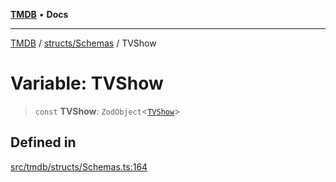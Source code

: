 [**TMDB**](../../../README.md) • **Docs**

***

[TMDB](../../../README.md) / [structs/Schemas](../README.md) / TVShow

# Variable: TVShow

> `const` **TVShow**: `ZodObject`\<[`TVShow`](../type-aliases/TVShow.md)\>

## Defined in

[src/tmdb/structs/Schemas.ts:164](https://github.com/Norviah/media-hub/blob/d809718af017974e095f312fcfa8bfdf58d3e3e5/src/tmdb/structs/Schemas.ts#L164)
